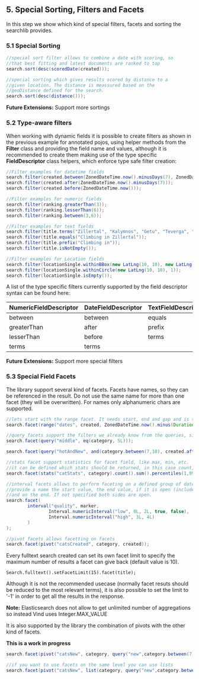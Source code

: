 ## 5. Special Sorting, Filters and Facets

In this step we show which kind of special filters, facets and sorting the searchlib provides.

### 5.1 Special Sorting

```java
//special sort filter allows to combine a date with scoring, so
//that best fitting and latest documents are ranked to top
search.sort(desc(scoredDate(created)));

//special sorting which gives results scored by distance to a
//given location. The distance is meassured based on the
//geoDistance defined for the search.
search.sort(desc(distance()));
```

**Future Extensions:** Support more sortings

### 5.2 Type-aware filters

When working with dynamic fields it is possible to create filters as shown in the previous
example for annotated pojos, using helper methods from the **Filter** class and providing the
field name and values, although it is recommended to create them making use of the type
specific **FieldDescriptor** class helpers, which enforce type safe filter creation:

```java
//Filter examples for datetime fields
search.filter(created.between(ZonedDateTime.now().minusDays(7), ZonedDateTime.now()));
search.filter(created.after(ZonedDateTime.now().minusDays(7)));
search.filter(created.before(ZonedDateTime.now()));

//Filter examples for numeric fields
search.filter(ranking.greaterThan(3));
search.filter(ranking.lesserThan(6));
search.filter(ranking.between(3,6));

//Filter examples for text fields
search.filter(title.terms("Zillertal", "Kalymnos", "Getu", "Teverga", "Yosemite", "Siurana"));
search.filter(title.equals("Climbing in Zillertal"));
search.filter(title.prefix("Climbing in"));
search.filter(title.isNotEmpty());

//Filter examples for Location fields
search.filter(locationSingle.withinBBox(new LatLng(10, 10), new LatLng(11, 1)));
search.filter(locationSingle.withinCircle(new LatLng(10, 10), 1));
search.filter(locationSingle.isEmpty());

```

A list of the type specific filters currently supported by the field descriptor syntax can be
found here:

| NumericFieldDescriptor  | DateFieldDescriptor | TextFieldDescriptor | LocationFieldDescriptor | All |
|---|---|---|---|---|
| between  | between | equals | withinBBox | isEmpty |
| greaterThan | after | prefix | withinCircle | isNotEmpty |
| lesserThan | before | terms | | |
| terms | terms | | | |

**Future Extensions:** Support more special filters



### 5.3 Special Field Facets

The library support several kind of facets. Facets have names, so they can be referenced in the result.
Do not use the same name for more than one facet (they will be overwritten). For names only alphanumeric chars are supported.

```java
//lets start with the range facet. It needs start, end and gap and is type aware.
search.facet(range("dates", created, ZonedDateTime.now().minus(Duration.ofDays(100)), ZonedDateTime.now(), Duration.ofDays(10)));

//query facets support the filters we already know from the queries, simple ones and complex
search.facet(query("middle", eq(category, 5L)));

search.facet(query("hotAndNew", and(category.between(7,10), created.after(ZonedDateTime.now().minus(Duration.ofDays(1))))))

//stats facet support statistics for facet field, like max, min, etc.
//it can be defined which stats should be returned, in this case count, sum and percentile
search.facet(stats("catStats", category).count().sum().percentiles(1,99,99.9));

//interval facets allows to perform faceting on a defined group of dates or numeric periodes; for each of those intervals it is needed to
//provide a name the start value, the end value, if it is open (includes the value) or closed (does not include the value) on the start
//and on the end. If not specified both sides are open.
search.facet(
        interval("quality", marker,
                Interval.numericInterval("low", 0L, 2L, true, false),
                Interval.numericInterval("high", 3L, 4L)
        )
);

//pivot facets allows facetting on facets
search.facet(pivot("catsCreated", category, created));             
```
Every fulltext search created can set its own facet limit to specify the maximum number of results a facet can give back (default value is 10).
```
Search.fulltext().setFacetLimit(15).facet(title);
```
Although it is not the recommended usecase (normally facet resuts should be reduced to the most relevant terms), it is also possible to set the limit to '-1' in order to get all the results in the response.

**Note:** Elasticsearch does not allow to get unlimited number of aggregations so instead Vind uses Integer.MAX_VALUE

It is also supported by the library the combination of pivots with the other kind of facets.

**This is a work in progress**

```java
search.facet(pivot("catsNew", category, query("new",category.between(7,10))));

//if you want to use facets on the same level you can use lists
search.facet(pivot("catsNew", list(category, query("new",category.between(7,10)))));
```
